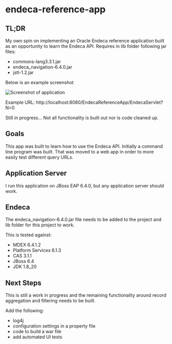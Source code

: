 # endeca-reference-app

## TL;DR

My own spin on implementing an Oracle Endeca reference application built as an opportunity to learn the Endeca API.
Requires in lib folder following jar files:
* commons-lang3.3.1.jar
* endeca_navigation-6.4.0.jar
* jstl-1.2.jar

Below is an example screenshot

![Screenshot of application](https://flic.kr/p/BAMoHa)

Example URL: http://localhost:8080/EndecaReferenceApp/EndecaServlet?N=0

Still in progress... Not all functionality is built out nor is code cleaned up.

## Goals

This app was built to learn how to use the Endeca API.  Initially a command line program was built.  That was moved to
a web app in order to more easily test different query URLs.

## Application Server

I run this application on JBoss EAP 6.4.0, but any application server should work.

## Endeca

The endeca_navigation-6.4.0.jar file needs to be added to the project and lib folder for this project to work.

This is tested against:
 * MDEX 6.4.1.2
 * Platform Services 6.1.3
 * CAS 3.1.1
 * JBoss 6.4
 * JDK 1.8_20

## Next Steps

This is still a work in progress and the remaining functionality around record aggregation and filtering needs to be built.

Add the following:
* log4j
* configuration settings in a property file
* code to build a war file
* add automated UI tests
